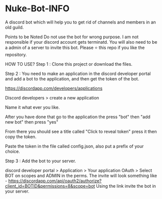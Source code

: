 # Nuke-Bot-INFO

A discord bot which will help you to get rid of channels and members in an old guild.

Points to be Noted
Do not use the bot for wrong purpose. I am not responsible if your discord account gets terminatd.
You will also need to be a admin of a server to invite this bot.
Please ⭐ this repo if you like the repository.

HOW TO USE?
Step 1 : Clone this project or download the files.

Step 2 : You need to make an application in the discord developer portal and add a bot to the application, and then get the token of the bot.

https://discordapp.com/developers/applications

Discord developers > create a new application

Name it what ever you like.

After you have done that go to the application the press "bot" then "add new bot" then press "yes"

From there you should see a title called "Click to reveal token" press it then copy the token.

Paste the token in the file called config.json, also put a prefix of your choice.

Step 3 : Add the bot to your server.

discord developer portal > Application > Your application
OAuth > Select BOT on scopes and ADMIN in the perms.
The invite will look something like - https://discordapp.com/api/oauth2/authorize?client_id=BOTID&permissions=8&scope=bot
Using the link invite the bot in your server.
